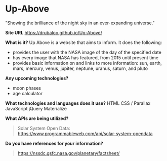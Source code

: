 # Up-Above
"Showing the brilliance of the night sky in an ever-expanding universe."

**Site URL**
https://drubaloo.github.io/Up-Above/

**What is it?**
Up Above is a website that aims to inform. It does the following:
- provides the user with the NASA image of the day of the specified date
- has every image that NASA has featured, from 2015 until present time
- provides basic information on and links to more information: sun, earth, mars, mercury, venus, jupiter, neptune, uranus, saturn, and pluto

**Any upcoming technologies?**
- moon phases
- age calculator

**What technologies and languages does it use?**
HTML
CSS / Parallax
JavaScript
jQuery
Materialize

**What APIs are being utilized?**
> Solar System Open Data: https://www.programmableweb.com/api/solar-system-opendata

**Do you have references for your information?**
> https://nssdc.gsfc.nasa.gov/planetary/factsheet/
